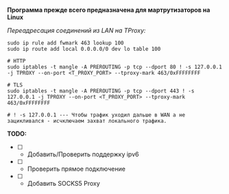 __Программа прежде всего предназначена для мартрутизаторов на Linux__


_Переадресация соединений из LAN на TProxy:_
```
sudo ip rule add fwmark 463 lookup 100
sudo ip route add local 0.0.0.0/0 dev lo table 100

# HTTP
sudo iptables -t mangle -A PREROUTING -p tcp --dport 80 ! -s 127.0.0.1 -j TPROXY --on-port <T_PROXY_PORT> --tproxy-mark 463/0xFFFFFFFF

# TLS
sudo iptables -t mangle -A PREROUTING -p tcp --dport 443 ! -s 127.0.0.1 -j TPROXY --on-port <T_PROXY_PORT> --tproxy-mark 463/0xFFFFFFFF

# ! -s 127.0.0.1 --- Чтобы трафик уходил дальше в WAN а не зацикливался - исчключаем захват локального трафика.
```

__TODO:__
- [ ] - Добавить/Проверить поддержку ipv6
- [ ] - Проверить прямое подключение 
- [ ] - Добавить SOCKS5 Proxy

